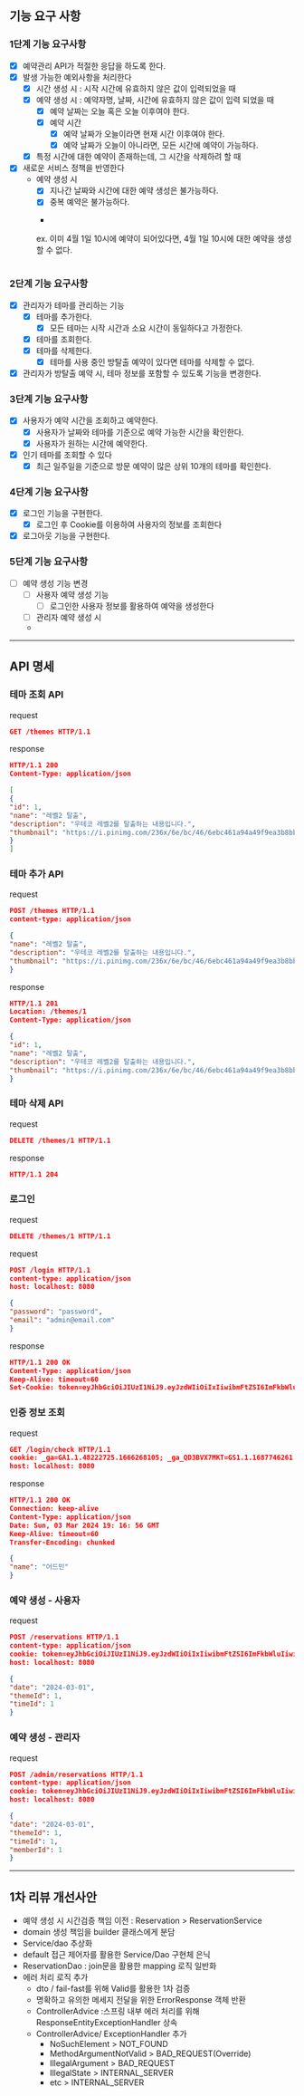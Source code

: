 ## 기능 요구 사항

### 1단계 기능 요구사항

- [x] 예약관리 API가 적절한 응답을 하도록 한다.
- [x] 발생 가능한 예외사항을 처리한다
    - [x] 시간 생성 시 : 시작 시간에 유효하지 않은 값이 입력되었을 때
    - [x] 예약 생성 시 : 예약자명, 날짜, 시간에 유효하지 않은 값이 입력 되었을 때
        - [x] 예약 날짜는 오늘 혹은 오늘 이후여야 한다.
        - [x] 예약 시간
            - [x] 예약 날짜가 오늘이라면 현재 시간 이후여야 한다.
            - [x] 예약 날짜가 오늘이 아니라면, 모든 시간에 예약이 가능하다.
    - [x] 특정 시간에 대한 예약이 존재하는데, 그 시간을 삭제하려 할 때

- [x] 새로운 서비스 정책을 반영한다
    - 예약 생성 시
        - [x] 지나간 날짜와 시간에 대한 예약 생성은 불가능하다.
        - [x] 중복 예약은 불가능하다.
        - ```
      ex. 이미 4월 1일 10시에 예약이 되어있다면, 4월 1일 10시에 대한 예약을 생성할 수 없다.
      ```

### 2단계 기능 요구사항

- [x] 관리자가 테마를 관리하는 기능
    - [x] 테마를 추가한다.
        - [x] 모든 테마는 시작 시간과 소요 시간이 동일하다고 가정한다.
    - [x] 테마를 조회한다.
    - [x] 테마를 삭제한다.
        - [x] 테마를 사용 중인 방탈출 예약이 있다면 테마를 삭제할 수 없다.
- [x] 관리자가 방탈출 예약 시, 테마 정보를 포함할 수 있도록 기능을 변경한다.

### 3단계 기능 요구사항

- [x] 사용자가 예약 시간을 조회하고 예약한다.
    - [x] 사용자가 날짜와 테마를 기준으로 예약 가능한 시간을 확인한다.
    - [x] 사용자가 원하는 시간에 예약한다.

- [x] 인기 테마를 조회할 수 있다
    - [x]  최근 일주일을 기준으로 방문 예약이 많은 상위 10개의 테마를 확인한다.

### 4단계 기능 요구사항

- [x] 로그인 기능을 구현한다.
    - [x] 로그인 후 Cookie를 이용하여 사용자의 정보를 조회한다
- [x] 로그아웃 기능을 구현한다.

### 5단계 기능 요구사항

- [ ] 예약 생성 기능 변경
    - [ ] 사용자 예약 생성 기능
        - [ ] 로그인한 사용자 정보를 활용하여 예약을 생성한다
    - [ ] 관리자 예약 생성 시
    -

---

## API 명세

### 테마 조회 API

request

```json
GET /themes HTTP/1.1
```

response

```json
HTTP/1.1 200
Content-Type: application/json

[
{
"id": 1,
"name": "레벨2 탈출",
"description": "우테코 레벨2를 탈출하는 내용입니다.",
"thumbnail": "https://i.pinimg.com/236x/6e/bc/46/6ebc461a94a49f9ea3b8bbe2204145d4.jpg"
}
]
```

### 테마 추가 API

request

```json
POST /themes HTTP/1.1
content-type: application/json

{
"name": "레벨2 탈출",
"description": "우테코 레벨2를 탈출하는 내용입니다.",
"thumbnail": "https://i.pinimg.com/236x/6e/bc/46/6ebc461a94a49f9ea3b8bbe2204145d4.jpg"
}
```

response

```json
HTTP/1.1 201
Location: /themes/1
Content-Type: application/json

{
"id": 1,
"name": "레벨2 탈출",
"description": "우테코 레벨2를 탈출하는 내용입니다.",
"thumbnail": "https://i.pinimg.com/236x/6e/bc/46/6ebc461a94a49f9ea3b8bbe2204145d4.jpg"
}
```

### 테마 삭제 API

request

```json
DELETE /themes/1 HTTP/1.1
```

response

```json
HTTP/1.1 204
```

### 로그인

request

```json
DELETE /themes/1 HTTP/1.1
```

request

```json
POST /login HTTP/1.1
content-type: application/json
host: localhost: 8080

{
"password": "password",
"email": "admin@email.com"
}
```

response

```json
HTTP/1.1 200 OK
Content-Type: application/json
Keep-Alive: timeout=60
Set-Cookie: token=eyJhbGciOiJIUzI1NiJ9.eyJzdWIiOiIxIiwibmFtZSI6ImFkbWluIiwicm9sZSI6IkFETUlOIn0.cwnHsltFeEtOzMHs2Q5-ItawgvBZ140OyWecppNlLoI; Path=/; HttpOnly
```

### 인증 정보 조회

request

```json
GET /login/check HTTP/1.1
cookie: _ga=GA1.1.48222725.1666268105; _ga_QD3BVX7MKT=GS1.1.1687746261.15.1.1687747186.0.0.0; Idea-25a74f9c=3cbc3411-daca-48c1-8201-51bdcdd93164; token=eyJhbGciOiJIUzI1NiJ9.eyJzdWIiOiIxIiwibmFtZSI6IuyWtOuTnOuvvCIsInJvbGUiOiJBRE1JTiJ9.vcK93ONRQYPFCxT5KleSM6b7cl1FE-neSLKaFyslsZM
host: localhost: 8080
```

response

```json
HTTP/1.1 200 OK
Connection: keep-alive
Content-Type: application/json
Date: Sun, 03 Mar 2024 19: 16: 56 GMT
Keep-Alive: timeout=60
Transfer-Encoding: chunked

{
"name": "어드민"
}
```

### 예약 생성 - 사용자

request

```json
POST /reservations HTTP/1.1
content-type: application/json
cookie: token=eyJhbGciOiJIUzI1NiJ9.eyJzdWIiOiIxIiwibmFtZSI6ImFkbWluIiwicm9sZSI6IkFETUlOIn0.cwnHsltFeEtOzMHs2Q5-ItawgvBZ140OyWecppNlLoI
host: localhost: 8080

{
"date": "2024-03-01",
"themeId": 1,
"timeId": 1
}
```

### 예약 생성 - 관리자

request

```json
POST /admin/reservations HTTP/1.1
content-type: application/json
cookie: token=eyJhbGciOiJIUzI1NiJ9.eyJzdWIiOiIxIiwibmFtZSI6ImFkbWluIiwicm9sZSI6IkFETUlOIn0.cwnHsltFeEtOzMHs2Q5-ItawgvBZ140OyWecppNlLoI
host: localhost: 8080

{
"date": "2024-03-01",
"themeId": 1,
"timeId": 1,
"memberId": 1
}
```

---

## 1차 리뷰 개선사안

- 예약 생성 시 시간검증 책임 이전 : Reservation > ReservationService
- domain 생성 책임을 builder 클래스에게 분담
- Service/dao 추상화
- default 접근 제어자를 활용한 Service/Dao 구현체 은닉
- ReservationDao : join문을 활용한 mapping 로직 일반화
- 에러 처리 로직 추가
    - dto / fail-fast를 위해 Valid를 활용한 1차 검증
    - 명확하고 유의한 메세지 전달을 위한 ErrorResponse 객체 반환
    - ControllerAdvice :스프링 내부 에러 처리를 위해 ResponseEntityExceptionHandler 상속
    - ControllerAdvice/ ExceptionHandler 추가
        - NoSuchElement > NOT_FOUND
        - MethodArgumentNotValid > BAD_REQUEST(Override)
        - IllegalArgument > BAD_REQUEST
        - IllegalState > INTERNAL_SERVER
        - etc > INTERNAL_SERVER
